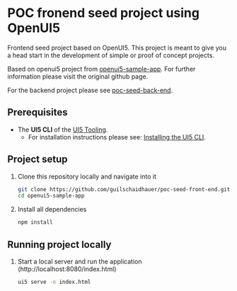 # POC fronend seed project using OpenUI5
Frontend seed project based on OpenUI5. This project is meant to give you a head start in the development of simple or proof of concept projects.

Based on openui5 project from [openui5-sample-app](https://github.com/SAP/openui5-sample-app#openui5-sample-app). For further information please visit the original github page.

For the backend project please see [poc-seed-back-end](https://github.com/guilschaidhauer/poc-seed-back-end). 

## Prerequisites
- The **UI5 CLI** of the [UI5 Tooling](https://github.com/SAP/ui5-tooling#installing-the-ui5-cli).
    - For installation instructions please see: [Installing the UI5 CLI](https://github.com/SAP/ui5-tooling#installing-the-ui5-cli).

## Project setup
1. Clone this repository locally and navigate into it
    ```sh
    git clone https://github.com/guilschaidhauer/poc-seed-front-end.git
    cd openui5-sample-app
    ```
1. Install all dependencies
    ```sh
    npm install
    ```
## Running project locally
1. Start a local server and run the application (http://localhost:8080/index.html)
    ```sh
    ui5 serve -o index.html
    ```




